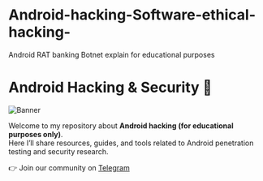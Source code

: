 # Android-hacking-Software-ethical-hacking-
Android RAT banking Botnet explain for educational purposes 
# Android Hacking & Security 📱

![Banner](banner.png)

Welcome to my repository about **Android hacking (for educational purposes only)**.  
Here I’ll share resources, guides, and tools related to Android penetration testing and security research.  

👉 Join our community on [Telegram](https://t.me/poisonbrt)
